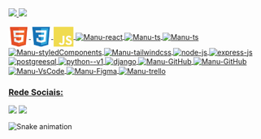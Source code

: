 <div>
  <a href="https://github.com/vapedrosacc">
  <img height="180em" src="https://github-readme-stats.vercel.app/api?username=vapedrosacc&show_icons=true&theme=tokyonight&include_all_commits=true&count_private=true"/>
  <img height="180em" src="https://github-readme-stats.vercel.app/api/top-langs/?username=vapedrosacc&layout=compact&langs_count=6&theme=tokyonight"/>
</div>
<div aling="center" ><br>
  <img align="center" alt="Manu-HTML" height="40" width="40" src="https://raw.githubusercontent.com/devicons/devicon/master/icons/html5/html5-original.svg">
  <img align="center" alt="Manu-CSS" height="40" width="40" src="https://raw.githubusercontent.com/devicons/devicon/master/icons/css3/css3-original.svg">
  <img align="center" alt="Manu-Js" height="40" width="40" src="https://raw.githubusercontent.com/devicons/devicon/master/icons/javascript/javascript-plain.svg">
  <img align="center" alt="Manu-react" height="60" width="45"src="https://icongr.am/devicon/react-original.svg?size=128&color=000000" />
  <img align="center" alt="Manu-ts" height="40" width="40"src="https://icongr.am/devicon/typescript-original.svg?size=128&color=currentColor" />
  <img align="center" alt="Manu-ts" height="60" width="42"src="https://cdn.jsdelivr.net/gh/devicons/devicon/icons/nextjs/nextjs-original.svg" />
  <img align="center" alt="Manu-styledComponents" height="40" width="40"src="https://img.icons8.com/color/256/styled-components.png" />
  <img align="center" alt="Manu-tailwindcss" height="45" width="45"src="https://cdn.jsdelivr.net/gh/devicons/devicon/icons/tailwindcss/tailwindcss-plain.svg" />
  <img align="center" width="48" height="48" src="https://img.icons8.com/fluency/48/node-js.png" alt="node-js"/>
  <img align="center" width="48" height="48" src="https://img.icons8.com/fluency/48/000000/express-js.png" alt="express-js"/>
  <img align="center" width="48" height="48" src="https://img.icons8.com/color/48/postgreesql.png" alt="postgreesql"/>
  <img align="center" width="48" height="48" src="https://img.icons8.com/color/48/python--v1.png" alt="python--v1"/>
  <img align="center" width="48" height="48" src="https://img.icons8.com/color/48/000000/django.png" alt="django"/>
  <img align="center" alt="Manu-GitHub" height="45" width="45"src="https://img.icons8.com/fluency/512/github.png" />
  <img align="center" alt="Manu-GitHub" height="45" width="45"src="https://icongr.am/devicon/git-original.svg?size=128&color=currentColor" />
  <img align="center" alt="Manu-VsCode " height="40" width="40"src="https://cdn.jsdelivr.net/gh/devicons/devicon/icons/vscode/vscode-original.svg" />
  <img align="center" alt="Manu-Figma" height="40" width="40"src="https://img.icons8.com/fluency/2x/figma.png" />
  <img align="center" alt="Manu-trello" height="70" width="70"src="https://cdn.jsdelivr.net/gh/devicons/devicon/icons/trello/trello-plain-wordmark.svg" />
 
</div>
 
  ### Rede Sociais:
 
<div> 
  <a href = "vapedrosabrcc@gmail.com"><img src="https://img.shields.io/badge/-Gmail-%23333?style=for-the-badge&logo=gmail&logoColor=white" target="_blank"></a>
  <a href="https://www.linkedin.com/in/vin%C3%ADcius-de-aguiar-pedrosa-56a7841a3/" target="_blank"><img src="https://img.shields.io/badge/-LinkedIn-%230077B5?style=for-the-badge&logo=linkedin&logoColor=white" target="_blank"></a> 
 
  ![Snake animation](https://github.com/vapedrosacc/vapedrosacc/blob/output/github-contribution-grid-snake.svg)

</div>
